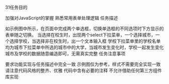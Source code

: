 31任务目的

加强对JavaScript的掌握
熟悉常用表单处理逻辑
任务描述

如示例图中所示，在页面中完成两个单选框，切换单选框的不同选项时下方显示的表单随之切换。
当选择在校生时，出现两个select下拉菜单，一个选择城市，一个选择学校，当选择非在校生时，出一个文本输入框
学校下拉菜单里的学校名单均为城市下拉菜单中所选的城市中的大学，当城市发生变化时，学校一起发生变化
城市及学校的数据随意编造即可，无需真实完整
任务注意事项

要求功能实现与任务描述中完全一致
示例图仅为参考，样式不需要完全实现一致
请注意代码风格的整齐、优雅
代码中含有必要的注释
不允许借助任何第三方组件库实现